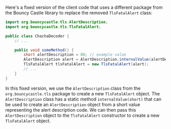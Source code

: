 Here's a fixed version of the client code that uses a different package from the Bouncy Castle library to replace the removed `TlsFatalAlert` class:
```java
import org.bouncycastle.tls.AlertDescription;
import org.bouncycastle.tls.TlsFatalAlert;

public class ChachaDecoder {
    // ...

    public void someMethod() {
        short alertDescription = 80; // example value
        AlertDescription alert = AlertDescription.internalValue(alertDescription);
        TlsFatalAlert tlsFatalAlert = new TlsFatalAlert(alert);
        // ...
    }
}
```
In this fixed version, we use the `AlertDescription` class from the `org.bouncycastle.tls` package to create a new `TlsFatalAlert` object. The `AlertDescription` class has a static method `internalValue(short)` that can be used to create an `AlertDescription` object from a short value representing the alert description code. We can then pass this `AlertDescription` object to the `TlsFatalAlert` constructor to create a new `TlsFatalAlert` object.